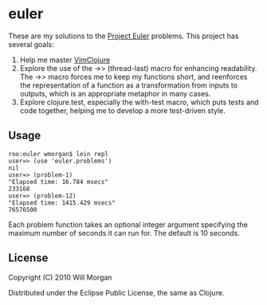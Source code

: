 # euler

These are my solutions to the [Project Euler](http://projecteuler.net)
problems. This project has several goals:

1. Help me master [VimClojure](http://kotka.de/projects/clojure/vimclojure.html)
2. Explore the use of the ->> (thread-last) macro for enhancing readability.
The ->> macro forces me to keep my functions short, and reenforces the
representation of a function as a transformation from inputs to outputs, which
is an appropriate metaphor in many cases.
3. Explore clojure.test, especially the with-test macro, which puts tests and
code together, helping me to develop a more test-driven style.

## Usage

    roo:euler wmorgan$ lein repl
    user=> (use 'euler.problems')
    nil
    user=> (problem-1)
    "Elapsed time: 16.784 msecs"
    233168
    user=> (problem-12)
    "Elapsed time: 1415.429 msecs"
    76576500

Each problem function takes an optional integer argument specifying the
maximum number of seconds it can run for. The default is 10 seconds.

## License

Copyright (C) 2010 Will Morgan

Distributed under the Eclipse Public License, the same as Clojure.
